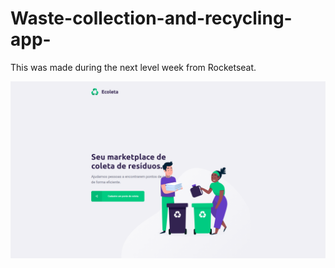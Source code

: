 # Waste-collection-and-recycling-app-
This was made during the next level week from Rocketseat. 


![Front page image](./front.png)